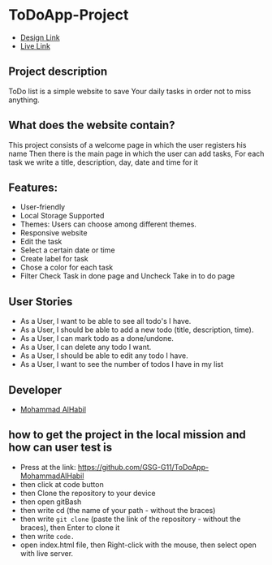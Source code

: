 # ToDoApp-Project
- [Design Link](https://www.figma.com/file/wOfm7kQVJ9DOEPIq6Ehbfn/ToDoApp?node-id=0%3A1)
- [Live Link](https://gsg-g11.github.io/ToDoApp-MohammadAlHabil/)
## Project description
ToDo list is a simple website to save Your daily tasks in order not to miss anything.

## What does the website contain?
This project consists of a welcome page in which the user registers his name
Then there is the main page in which the user can add tasks,
For each task we write a title, description, day, date and time for it

## Features:
* User-friendly
* Local Storage Supported
* Themes: Users can choose among different themes.
* Responsive website 
* Edit the task 
* Select a certain date or time 
* Create label for task 
* Chose a color for each task 
* Filter Check Task in done page and Uncheck Take in to do page

## User Stories
* As a User, I want to be able to see all todo's I have.
* As a User, I should be able to add a new todo (title, description, time).
* As a User, I can mark todo as a done/undone.
* As a User, I can delete any todo I want.
* As a User, I should be able to edit any todo I have.
* As a User, I want to see the number of todos I have in my list

## Developer
- [Mohammad AlHabil](https://github.com/MohammadAlHabil)

## how to get the project in the local mission and how can user test is
- Press at the link: https://github.com/GSG-G11/ToDoApp-MohammadAlHabil
- then click at code button
- then Clone the repository to your device
- then open gitBash
- then write cd (the name of your path - without the braces)
- then write `git clone` (paste the link of the repository - without the braces), then Enter to clone it
- then write `code.`
- open index.html file, then Right-click with the mouse, then select open with live server.